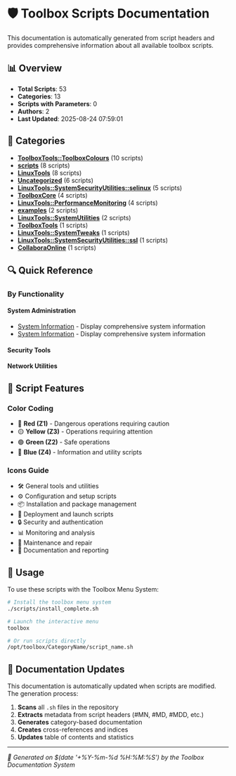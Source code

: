 # 🛡️ Toolbox Scripts Documentation

This documentation is automatically generated from script headers and provides comprehensive information about all available toolbox scripts.

## 📊 Overview

- **Total Scripts**: 53
- **Categories**: 13
- **Scripts with Parameters**: 0
- **Authors**: 2
- **Last Updated**: 2025-08-24 07:59:01

## 📁 Categories

- **[ToolboxTools::ToolboxColours](ToolboxTools__ToolboxColours.md)** (10 scripts)
- **[scripts](scripts.md)** (8 scripts)
- **[LinuxTools](LinuxTools.md)** (8 scripts)
- **[Uncategorized](Uncategorized.md)** (6 scripts)
- **[LinuxTools::SystemSecurityUtilities::selinux](LinuxTools__SystemSecurityUtilities__selinux.md)** (5 scripts)
- **[ToolboxCore](ToolboxCore.md)** (4 scripts)
- **[LinuxTools::PerformanceMonitoring](LinuxTools__PerformanceMonitoring.md)** (4 scripts)
- **[examples](examples.md)** (2 scripts)
- **[LinuxTools::SystemUtilities](LinuxTools__SystemUtilities.md)** (2 scripts)
- **[ToolboxTools](ToolboxTools.md)** (1 scripts)
- **[LinuxTools::SystemTweaks](LinuxTools__SystemTweaks.md)** (1 scripts)
- **[LinuxTools::SystemSecurityUtilities::ssl](LinuxTools__SystemSecurityUtilities__ssl.md)** (1 scripts)
- **[CollaboraOnline](CollaboraOnline.md)** (1 scripts)

## 🔍 Quick Reference

### By Functionality

#### System Administration
- [System Information](examples.md#system-information) - Display comprehensive system information
- [System Information](examples.md#system-information) - Display comprehensive system information

#### Security Tools

#### Network Utilities

## 🎯 Script Features

### Color Coding
- 🔴 **Red (Z1)** - Dangerous operations requiring caution
- 🟡 **Yellow (Z3)** - Operations requiring attention
- 🟢 **Green (Z2)** - Safe operations
- 🔵 **Blue (Z4)** - Information and utility scripts

### Icons Guide
- 🛠️ General tools and utilities
- ⚙️ Configuration and setup scripts
- 📦 Installation and package management
- 🚀 Deployment and launch scripts
- 🔒 Security and authentication
- 📊 Monitoring and analysis
- 🔧 Maintenance and repair
- 📝 Documentation and reporting

## 📖 Usage

To use these scripts with the Toolbox Menu System:

```bash
# Install the toolbox menu system
./scripts/install_complete.sh

# Launch the interactive menu
toolbox

# Or run scripts directly
/opt/toolbox/CategoryName/script_name.sh
```

## 🔄 Documentation Updates

This documentation is automatically updated when scripts are modified. The generation process:

1. **Scans** all `.sh` files in the repository
2. **Extracts** metadata from script headers (#MN, #MD, #MDD, etc.)
3. **Generates** category-based documentation
4. **Creates** cross-references and indices
5. **Updates** table of contents and statistics

---

*📅 Generated on $(date '+%Y-%m-%d %H:%M:%S') by the Toolbox Documentation System*
